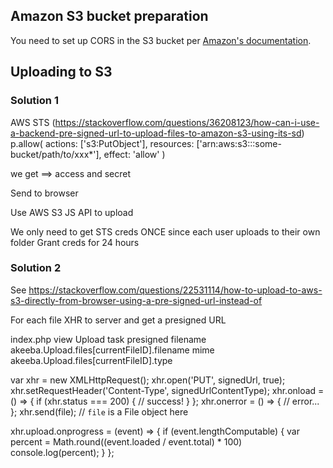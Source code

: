 ## Amazon S3 bucket preparation

You need to set up CORS in the S3 bucket per [Amazon's documentation](https://aws.amazon.com/developers/getting-started/browser/).


## Uploading to S3

### Solution 1

AWS STS (https://stackoverflow.com/questions/36208123/how-can-i-use-a-backend-pre-signed-url-to-upload-files-to-amazon-s3-using-its-sd)
p.allow(
    actions: ['s3:PutObject'],
    resources: ['arn:aws:s3:::some-bucket/path/to/xxx*'],
    effect: 'allow'
  )
  
we get ==> access and secret

Send to browser

Use AWS S3 JS API to upload



We only need to get STS creds ONCE since each user uploads to their own folder
Grant creds for 24 hours
 
 
### Solution 2

See https://stackoverflow.com/questions/22531114/how-to-upload-to-aws-s3-directly-from-browser-using-a-pre-signed-url-instead-of

For each file XHR to server and get a presigned URL

index.php
    view        Upload
    task        presigned
    filename    akeeba.Upload.files[currentFileID].filename
    mime        akeeba.Upload.files[currentFileID].type

var xhr = new XMLHttpRequest();
xhr.open('PUT', signedUrl, true);
xhr.setRequestHeader('Content-Type', signedUrlContentType);
xhr.onload = () => {
  if (xhr.status === 200) {
    // success!
  }
};
xhr.onerror = () => {
  // error...
};
xhr.send(file); // `file` is a File object here 

xhr.upload.onprogress = (event) => {
  if (event.lengthComputable) {
    var percent = Math.round((event.loaded / event.total) * 100)
    console.log(percent);
  }
};